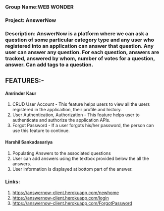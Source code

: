 
### Group Name:WEB WONDER
 
### Project: AnswerNow
 
### Description: AnswerNow is a platform where we can ask a question of some particular category type and any user who registered into an application can answer that question. Any user can answer any question. For each question, answers are tracked, answered by whom, number of votes for a question, answer. Can add tags to a question.

## FEATURES:-

#### Amrinder Kaur

  1. CRUD User Account - This feature helps users to view all the users registered in the applicaition, their profile and history.
  2. User Authentication, Authorization - This feature helps user to authenticate and authorize the application APIs.
  3. Forgot Password - If a user forgots his/her password, the person can use this feature to continue.
 
#### Harshil Sankadasariya
  1. Populating Answers to the associated questions 
  2. User can add answers using the textbox provided below the all the answers.
  3. User information is displayed at bottom part of the answer.
  
  
### Links:

1. https://answernow-client.herokuapp.com/newhome
2. https://answernow-client.herokuapp.com/login
3. https://answernow-client.herokuapp.com/ForgotPassword
